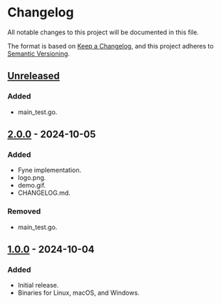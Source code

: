 # Changelog

All notable changes to this project will be documented in this file.

The format is based on [Keep a Changelog](https://keepachangelog.com/en/1.1.0/),
and this project adheres to [Semantic Versioning](https://semver.org/spec/v2.0.0.html).

## [Unreleased]

### Added

- main_test.go.

## [2.0.0] - 2024-10-05

### Added

- Fyne implementation.
- logo.png.
- demo.gif.
- CHANGELOG.md.

### Removed

- main_test.go.

## [1.0.0] - 2024-10-04

### Added

- Initial release. 
- Binaries for Linux, macOS, and Windows.

[unreleased]: https://github.com/pascalallen/file-organizer/compare/v2.0.0...HEAD
[2.0.0]: https://github.com/pascalallen/file-organizer/compare/v1.0.0...v2.0.0
[1.0.0]: https://github.com/pascalallen/file-organizer/releases/tag/v1.0.0
